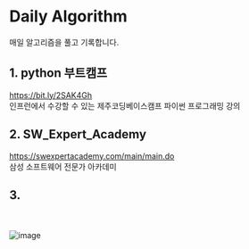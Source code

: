 # Daily Algorithm
매일 알고리즘을 풀고 기록합니다. 

## 1. python 부트캠프
https://bit.ly/2SAK4Gh</br>
인프런에서 수강할 수 있는 제주코딩베이스캠프 파이썬 프로그래밍 강의</br>

## 2. SW_Expert_Academy
https://swexpertacademy.com/main/main.do</br>
삼성 소프트웨어 전문가 아카데미

## 3. 
<br><br>
![image](https://user-images.githubusercontent.com/79825411/111030734-3f088700-8447-11eb-864e-05803cea1c4a.png)
